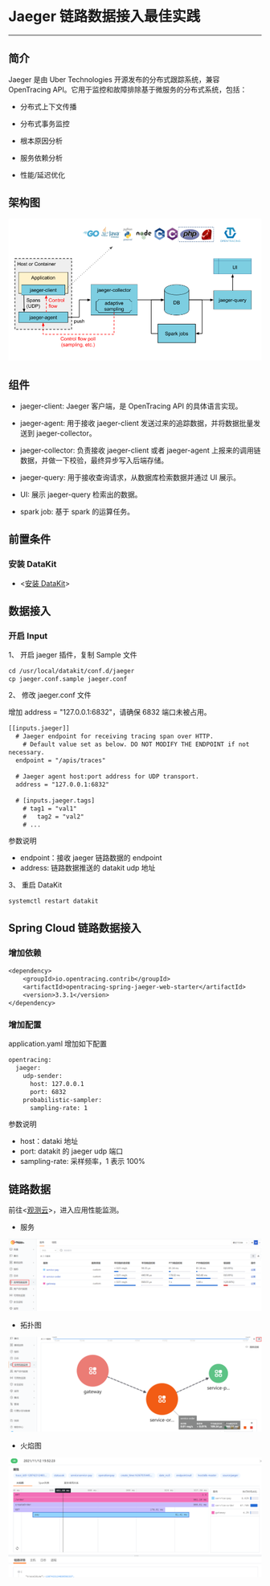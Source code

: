 # Jaeger 链路数据接入最佳实践
---

## 简介
Jaeger 是由 Uber Technologies 开源发布的分布式跟踪系统，兼容 OpenTracing API。它用于监控和故障排除基于微服务的分布式系统，包括：

- 分布式上下文传播

- 分布式事务监控
- 根本原因分析
- 服务依赖分析
- 性能/延迟优化

## 架构图

![image.png](../images/jaeger-1.png)

## 组件

- jaeger-client:  Jaeger 客户端，是 OpenTracing API 的具体语言实现。

- jaeger-agent: 用于接收 jaeger-client 发送过来的追踪数据，并将数据批量发送到 jaeger-collector。
- jaeger-collector: 负责接收 jaeger-client 或者 jaeger-agent 上报来的调用链数据，并做一下校验，最终异步写入后端存储。
- jaeger-query: 用于接收查询请求，从数据库检索数据并通过 UI 展示。
- UI: 展示 jaeger-query 检索出的数据。
- spark job: 基于 spark 的运算任务。

## 前置条件

### 安装 DataKit

- <[安装 DataKit](/datakit/datakit-install.md)>

## 数据接入

### 开启 Input

1、 开启 jaeger 插件，复制 Sample 文件
```
cd /usr/local/datakit/conf.d/jaeger
cp jaeger.conf.sample jaeger.conf
```

2、 修改 jaeger.conf 文件

增加 address = "127.0.0.1:6832"，请确保 6832 端口未被占用。
```
[[inputs.jaeger]]
  # Jaeger endpoint for receiving tracing span over HTTP.
	# Default value set as below. DO NOT MODIFY THE ENDPOINT if not necessary.
  endpoint = "/apis/traces"

  # Jaeger agent host:port address for UDP transport.
  address = "127.0.0.1:6832"

  # [inputs.jaeger.tags]
    # tag1 = "val1"
    #	tag2 = "val2"
    # ...

```
参数说明

- endpoint：接收 jaeger 链路数据的 endpoint
- address: 链路数据推送的 datakit udp 地址

3、 重启 DataKit
```
systemctl restart datakit
```
## Spring Cloud 链路数据接入
### 增加依赖
```
<dependency>
    <groupId>io.opentracing.contrib</groupId>
    <artifactId>opentracing-spring-jaeger-web-starter</artifactId>
    <version>3.3.1</version>
</dependency>
```
### 增加配置
application.yaml 增加如下配置
```
opentracing:
  jaeger:
    udp-sender:           
      host: 127.0.0.1      
      port: 6832           
    probabilistic-sampler:
      sampling-rate: 1    
```
参数说明

- host：dataki 地址
- port:  datakit 的 jaeger udp 端口
- sampling-rate:  采样频率，1 表示 100%


## 链路数据

前往<[观测云](https://console.guance.com/)>，进入应用性能监测。

- 服务

![image.png](../images/jaeger-2.png)

- 拓扑图

![image.png](../images/jaeger-3.png)

- 火焰图

![image.png](../images/jaeger-4.png)

